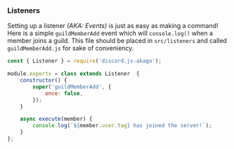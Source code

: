 ### Listeners
Setting up a listener *(AKA: Events)* is just as easy as making a command! Here is a simple `guildMemberAdd` event which will `console.log()` when a member joins a guild. This file should be placed in `src/listeners` and called `guildMemberAdd.js` for sake of conveniency.
```JavaScript
const { Listener } = require('discord.js-akago');

module.exports = class extends Listener  {
	constructor() {
		super('guildMemberAdd', {
			once: false,
		});
	}

	async execute(member) {
		console.log(`${member.user.tag} has joined the server!`);
	}
};
```